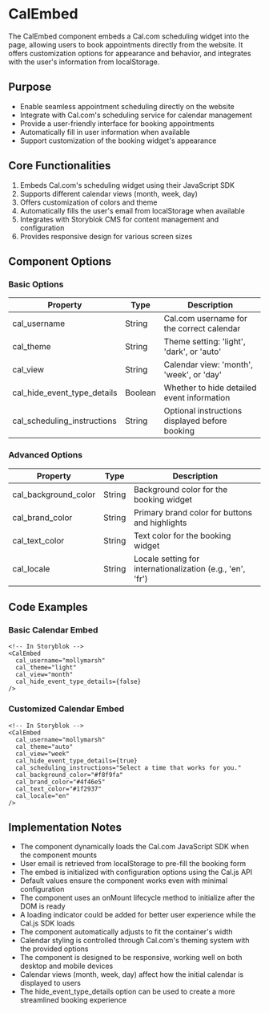 # CalEmbed

The CalEmbed component embeds a Cal.com scheduling widget into the page, allowing users to book appointments directly from the website. It offers customization options for appearance and behavior, and integrates with the user's information from localStorage.

## Purpose

- Enable seamless appointment scheduling directly on the website
- Integrate with Cal.com's scheduling service for calendar management
- Provide a user-friendly interface for booking appointments
- Automatically fill in user information when available
- Support customization of the booking widget's appearance

## Core Functionalities

1. Embeds Cal.com's scheduling widget using their JavaScript SDK
2. Supports different calendar views (month, week, day)
3. Offers customization of colors and theme
4. Automatically fills the user's email from localStorage when available
5. Integrates with Storyblok CMS for content management and configuration
6. Provides responsive design for various screen sizes

## Component Options

### Basic Options

| Property | Type | Description |
|----------|------|-------------|
| cal_username | String | Cal.com username for the correct calendar |
| cal_theme | String | Theme setting: 'light', 'dark', or 'auto' |
| cal_view | String | Calendar view: 'month', 'week', or 'day' |
| cal_hide_event_type_details | Boolean | Whether to hide detailed event information |
| cal_scheduling_instructions | String | Optional instructions displayed before booking |

### Advanced Options

| Property | Type | Description |
|----------|------|-------------|
| cal_background_color | String | Background color for the booking widget |
| cal_brand_color | String | Primary brand color for buttons and highlights |
| cal_text_color | String | Text color for the booking widget |
| cal_locale | String | Locale setting for internationalization (e.g., 'en', 'fr') |

## Code Examples

### Basic Calendar Embed

```svelte
<!-- In Storyblok -->
<CalEmbed
  cal_username="mollymarsh"
  cal_theme="light"
  cal_view="month"
  cal_hide_event_type_details={false}
/>
```

### Customized Calendar Embed

```svelte
<!-- In Storyblok -->
<CalEmbed
  cal_username="mollymarsh"
  cal_theme="auto"
  cal_view="week"
  cal_hide_event_type_details={true}
  cal_scheduling_instructions="Select a time that works for you."
  cal_background_color="#f8f9fa"
  cal_brand_color="#4f46e5"
  cal_text_color="#1f2937"
  cal_locale="en"
/>
```

## Implementation Notes

- The component dynamically loads the Cal.com JavaScript SDK when the component mounts
- User email is retrieved from localStorage to pre-fill the booking form
- The embed is initialized with configuration options using the Cal.js API
- Default values ensure the component works even with minimal configuration
- The component uses an onMount lifecycle method to initialize after the DOM is ready
- A loading indicator could be added for better user experience while the Cal.js SDK loads
- The component automatically adjusts to fit the container's width
- Calendar styling is controlled through Cal.com's theming system with the provided options
- The component is designed to be responsive, working well on both desktop and mobile devices
- Calendar views (month, week, day) affect how the initial calendar is displayed to users
- The hide_event_type_details option can be used to create a more streamlined booking experience